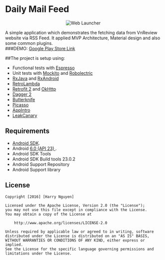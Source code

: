 Daily Mail Feed
===================

<p align="center">
    <img src="https://lh3.googleusercontent.com/V1f3lNWW9DulWTxHXDDPC-n5k536KUoYCvLLJU_UJXB5V3PKgemEQLPHyvnZoRvulZ8=w300-rw" alt="Web Launcher"/>
</p>


A simple application which demonstrates the fetching data from VnReview website via RSS Feed.
It applied MVP Architecture, Material design and also some common plugins.
<br>
###DEMO: [Google Play Store Link](https://play.google.com/store/apps/details?id=com.hoasen.studio.dailymailfeed&hl=en)

##The project is setup using:

- Functional tests with [Espresso](http://google.github.io/android-testing-support-library/docs/espresso)
- Unit tests with [Mockito](http://mockito.org/) and [Robolectric](http://robolectric.org/) 
- [RxJava](https://github.com/ReactiveX/RxJava) and [RxAndroid](https://github.com/ReactiveX/RxAndroid)
- [RetroLambda](https://github.com/evant/gradle-retrolambda)  
- [Retrofit 2](http://square.github.io/retrofit/) and [OkHttp](https://github.com/square/okhttp)
- [Dagger 2](http://google.github.io/dagger/)
- [Butterknife](https://github.com/JakeWharton/butterknife)
- [Picasso](https://github.com/square/picasso)
- [AppIntro](https://github.com/PaoloRotolo/AppIntro)
- [LeakCanary](https://github.com/square/leakcanary)

Requirements
------------

 - [Android SDK](http://developer.android.com/sdk/index.html).
 - Android [6.0 (API 23) ](http://developer.android.com/tools/revisions/platforms.html#6.0).
 - Android SDK Tools
 - Android SDK Build tools 23.0.2
 - Android Support Repository
 - Android Support library

## License

    Copyright [2016] [Harry Nguyen]

    Licensed under the Apache License, Version 2.0 (the "License");
    you may not use this file except in compliance with the License.
    You may obtain a copy of the License at

        http://www.apache.org/licenses/LICENSE-2.0

    Unless required by applicable law or agreed to in writing, software
    distributed under the License is distributed on an "AS IS" BASIS,
    WITHOUT WARRANTIES OR CONDITIONS OF ANY KIND, either express or implied.
    See the License for the specific language governing permissions and
    limitations under the License.